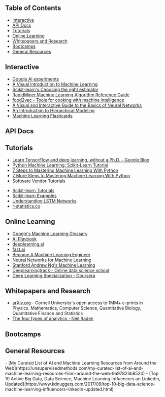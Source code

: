 ## Table of Contents
- <a href="#interactive">Interactive</a>
- <a href="#apidocs">API Docs</a>
- <a href="#tutorials">Tutorials</a>
- <a href="#moocs">Online Learning</a>
- <a href="#whitepapers">Whitepapers and Research</a>
- <a href="#bootcamps">Bootcamps</a>
- <a href="#resources">General Resources</a>

<h2><a name="interactive">Interactive</a></h2>

- [Google AI experiments](https://aiexperiments.withgoogle.com)
- [A Visual Introduction to Machine Learning](http://www.r2d3.us/visual-intro-to-machine-learning-part-1/)
- [Scikit-learn's Choosing the right estimator](http://scikit-learn.org/stable/tutorial/machine_learning_map/)
- [RapidMiner Machine Learning Algorithm Reference Guide](http://mod.rapidminer.com/#app)
- [food2vec - Tools for cooking with machine intelligence](https://altosaar.github.io/food2vec/)
- [A Visual and Interactive Guide to the Basics of Neural Networks](https://jalammar.github.io/visual-interactive-guide-basics-neural-networks/)
- [An Introduction to Hierarchical Modeling](http://mfviz.com/hierarchical-models/)
- [Machine Learning Flashcards](https://machinelearningflashcards.com/)

<h2><a name="apidocs">API Docs</a></h2>


<h2><a name="tutorials">Tutorials</a></h2>

- [Learn TensorFlow and deep learning, without a Ph.D. - Google Blog](https://cloud.google.com/blog/big-data/2017/01/learn-tensorflow-and-deep-learning-without-a-phd)
- [Python Machine Learning: Scikit-Learn Tutorial](https://www.datacamp.com/community/tutorials/machine-learning-python)
- [7 Steps to Mastering Machine Learning With Python](http://www.kdnuggets.com/2015/11/seven-steps-machine-learning-python.html)
- [7 More Steps to Mastering Machine Learning With Python](http://www.kdnuggets.com/2017/03/seven-more-steps-machine-learning-python.html)
- Software Vendor Tutorials
+ [Scikit-learn Tutorials](http://scikit-learn.org/stable/tutorial/)
+ [Scikit-learn Examples](http://scikit-learn.org/stable/auto_examples/)
+ [Understanding LSTM Networks](http://colah.github.io/posts/2015-08-Understanding-LSTMs/)
+ [r-statistics.co](http://r-statistics.co/)

<h2><a name="moocs">Online Learning</a></h2>

- [Google's Machine Learning Glossary](https://developers.google.com/machine-learning/glossary/)
- [AI Playbook](http://aiplaybook.a16z.com/)
- [deeplearning.ai](https://www.deeplearning.ai/)
- [fast.ai](http://www.fast.ai/)
- [Become A Machine Learning Engineer](https://www.udacity.com/course/machine-learning-engineer-nanodegree--nd009)
- [Neural Networks for Machine Learning](https://www.coursera.org/learn/neural-networks)
- [Stanford Andrew Ng's Machine Learning](https://www.coursera.org/learn/machine-learning)
- [Deeplearningtrack - Online data science school](https://www.deeplearningtrack.com/)
- [Deep Learning Specialization - Coursera](https://www.coursera.org/specializations/deep-learning)

<h2><a name="whitepapers">Whitepapers and Research</a></h2>

- [arXiv.org](https://arxiv.org/) - Cornell University's open access to 1MM+ e-prints in Physics, Mathematics, Computer Science, Quantitative Biology, Quantitative Finance and Statistics
- [The four types of analytics - Neil Raden](http://www.actian.com/wp-content/uploads/2014/07/Neil-Raden-White-Paper4.pdf)

<h2><a name="bootcamps">Bootcamps</a></h2>

<h2><a name="resources">General Resources</a></h2>
- [My Curated List of AI and Machine Learning Resources from Around the Web](https://unsupervisedmethods.com/my-curated-list-of-ai-and-machine-learning-resources-from-around-the-web-9a97823b8524)
- [Top 10 Active Big Data, Data Science, Machine Learning Influencers on LinkedIn, Updated](https://www.kdnuggets.com/2017/09/top-10-big-data-science-machine-learning-influencers-linkedin-updated.html)